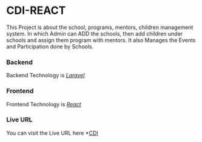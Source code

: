 # CDI-REACT

This Project is about the school, programs, mentors, children management system. In which Admin can ADD the schools, then add children under schools and assign them program with mentors. It also Manages the Events and Participation done by Schools.

### Backend
Backend Technology is *<a href="https://laravel.com/">Laravel</a>*

### Frontend
Frontend Technology is *<a href="https://reactjs.org/">React</a>*


### Live URL
You can visit the Live URL here *<a href="http://68.183.25.24/UrbanImpact/dashboard">CDI</a>
